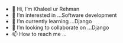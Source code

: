 - 👋 Hi, I’m Khaleel ur Rehman
- 👀 I’m interested in ...Software development
- 🌱 I’m currently learning ...Django
- 💞️ I’m looking to collaborate on ...Django
- 📫 How to reach me ...

<!---
khRehman/khRehman is a ✨ special ✨ repository because its `README.md` (this file) appears on your GitHub profile.
You can click the Preview link to take a look at your changes.
--->
